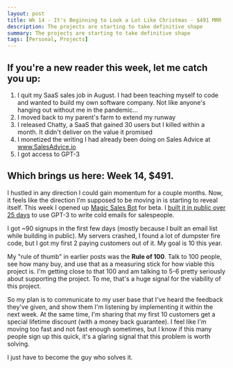 ```yaml
---
layout: post
title: Wk 14 - It's Beginning to Look a Lot Like Christmas - $491 MRR
description: The projects are starting to take definitive shape
summary: The projects are starting to take definitive shape
tags: [Personal, Projects]
---
```


## If you're a new reader this week, let me catch you up:
1. I quit my SaaS sales job in August. I had been teaching myself to code and wanted to build my own software company. Not like anyone's hanging out without me in the pandemic...
2. I moved back to my parent's farm to extend my runway
3. I released Chatty, a SaaS that gained 30 users but I killed within a month. It didn't deliver on the value it promised
4. I monetized the writing I had already been doing on Sales Advice at www.SalesAdvice.io
5. I got access to GPT-3

## Which brings us here: Week 14, $491.
I hustled in any direction I could gain momentum for a couple months. Now, it feels like the direction I'm supposed to be moving in is starting to reveal itself. This week I opened up [Magic Sales Bot](https://magicsalesbot.com/) for beta. I [built it in public over 25 days](https://twitter.com/Ryan___Doyle/status/1331971000506912768) to use GPT-3 to write cold emails for salespeople.

I got ~90 signups in the first few days (mostly because I built an email list while building in public). My servers crashed, I found a lot of dumpster fire code, but I got my first 2 paying customers out of it. My goal is 10 this year.

My "rule of thumb" in earlier posts was the **Rule of 100**. Talk to 100 people, see how many buy, and use that as a measuring stick for how viable this project is. I'm getting close to that 100 and am talking to 5-6 pretty seriously about supporting the project. To me, that's a huge signal for the viability of this project.

So my plan is to communicate to my user base that I've heard the feedback they've given, and show them I'm listening by implementing it within the next week. At the same time, I'm sharing that my first 10 customers get a special lifetime discount (with a money back guarantee). I feel like I'm moving too fast and not fast enough sometimes, but I know if this many people sign up this quick, it's a glaring signal that this problem is worth solving.

I just have to become the guy who solves it.
